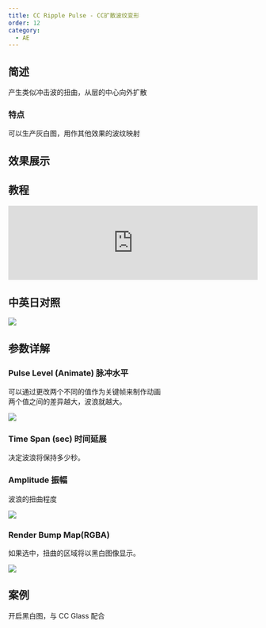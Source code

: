 ```yaml
---
title: CC Ripple Pulse - CC扩散波纹变形
order: 12
category:
  - AE
---
```


## 简述

产生类似冲击波的扭曲，从层的中心向外扩散

### 特点

可以生产灰白图，用作其他效果的波纹映射

## 效果展示

## 教程

<iframe src="https://player.bilibili.com/player.html?bvid=BV1e34y1X7Vj&page=75&high_quality=1" width="100%" allowfullscreen="allowfullscreen" frameborder="0"></iframe>

## 中英日对照

![](https://mir.yuelili.com/wp-content/uploads/user/AE/effects/AE-Effects-Distort-CC_Ripple_Pulse.png)

## 参数详解

### Pulse Level (Animate) 脉冲水平

可以通过更改两个不同的值作为关键帧来制作动画  
两个值之间的差异越大，波浪就越大。

![](https://cdn.yuelili.com/20211222181036.gif)

### Time Span (sec) 时间延展

决定波浪将保持多少秒。

### Amplitude 振幅

波浪的扭曲程度

![](https://cdn.yuelili.com/20211222181331.png)

### Render Bump Map(RGBA)

如果选中，扭曲的区域将以黑白图像显示。

![](https://cdn.yuelili.com/20211222181539.png)

## 案例

开启黑白图，与 CC Glass 配合
